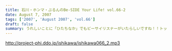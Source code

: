 ```yaml
---
title: 石川・ホンマ・ぶるんのBe-SIDE Your Life! vol.66-2
date: August 7, 2007
tags: ['2007', 'August 2007', 'vol.66']
draft: false
summary: うれしいことに「ひたちなか」でもビーサイリスナーがいたらしいですね！！トップアーティストのグッズに負けないTシャツ作り！？・・・を目指しているビーサイです。NAMAE
---
```


http://project-phi.ddo.jp/ishikawa/ishikawa066_2.mp3